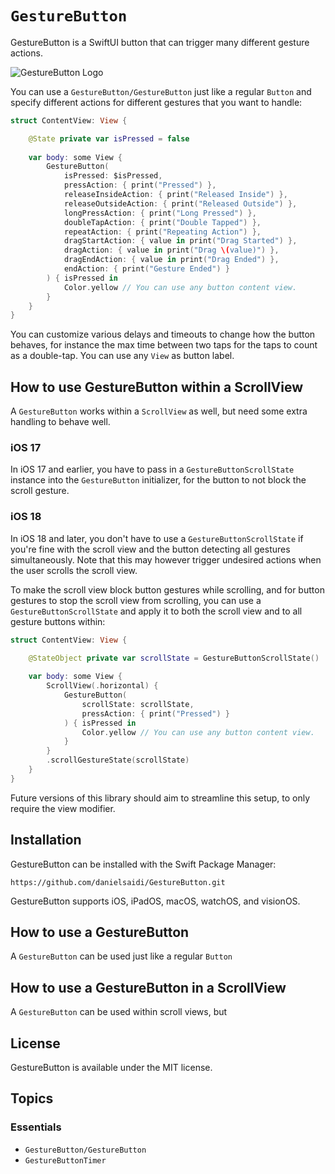 # ``GestureButton``

GestureButton is a SwiftUI button that can trigger many different gesture actions.

![GestureButton Logo](Logo_rounded)

You can use a ``GestureButton/GestureButton`` just like a regular `Button` and specify different actions for different gestures that you want to handle:

```swift
struct ContentView: View {

    @State private var isPressed = false
    
    var body: some View {
        GestureButton(
            isPressed: $isPressed,
            pressAction: { print("Pressed") },
            releaseInsideAction: { print("Released Inside") },
            releaseOutsideAction: { print("Released Outside") },
            longPressAction: { print("Long Pressed") },
            doubleTapAction: { print("Double Tapped") },
            repeatAction: { print("Repeating Action") },
            dragStartAction: { value in print("Drag Started") },
            dragAction: { value in print("Drag \(value)") },
            dragEndAction: { value in print("Drag Ended") },
            endAction: { print("Gesture Ended") }
        ) { isPressed in
            Color.yellow // You can use any button content view.
        }
    }
}
```

You can customize various delays and timeouts to change how the button behaves, for instance the max time between two taps for the taps to count as a double-tap. You can use any `View` as button label.



## How to use GestureButton within a ScrollView

A ``GestureButton`` works within a `ScrollView` as well, but need some extra handling to behave well.

### iOS 17

In iOS 17 and earlier, you have to pass in a ``GestureButtonScrollState`` instance into the ``GestureButton`` initializer, for the button to not block the scroll gesture.

### iOS 18

In iOS 18 and later, you don't have to use a ``GestureButtonScrollState`` if you're fine with the scroll view and the button detecting all gestures simultaneously. Note that this may however trigger undesired actions when the user scrolls the scroll view. 

To make the scroll view block button gestures while scrolling, and for button gestures to stop the scroll view from scrolling, you can use a ``GestureButtonScrollState`` and apply it to both the scroll view and to all gesture buttons within:

```swift
struct ContentView: View {

    @StateObject private var scrollState = GestureButtonScrollState()
    
    var body: some View {
        ScrollView(.horizontal) {
            GestureButton(
                scrollState: scrollState,
                pressAction: { print("Pressed") }
            ) { isPressed in
                Color.yellow // You can use any button content view.
            }
        }
        .scrollGestureState(scrollState)
    }
}
```

Future versions of this library should aim to streamline this setup, to only require the view modifier. 



## Installation

GestureButton can be installed with the Swift Package Manager:

```
https://github.com/danielsaidi/GestureButton.git
```

GestureButton supports iOS, iPadOS, macOS, watchOS, and visionOS.



## How to use a GestureButton

A ``GestureButton`` can be used just like a regular `Button`



## How to use a GestureButton in a ScrollView

A ``GestureButton`` can be used within scroll views, but 




## License

GestureButton is available under the MIT license.



## Topics

### Essentials

- ``GestureButton/GestureButton``
- ``GestureButtonTimer``
